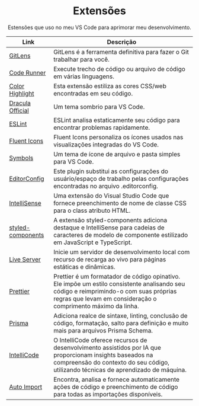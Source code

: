 <div align="center">
  <h1>Extensões</h1>  
  <p>Estensões que uso no meu VS Code para aprimorar meu desenvolvimento.</p>
</div>

Link | Descrição |
|---|---|
| [GitLens](https://marketplace.visualstudio.com/items?itemName=eamodio.gitlens) | GitLens é a ferramenta definitiva para fazer o Git trabalhar para você.
| [Code Runner](https://marketplace.visualstudio.com/items?itemName=formulahendry.code-runner) | Execute trecho de código ou arquivo de código em várias linguagens.
| [Color Highlight](https://marketplace.visualstudio.com/items?itemName=naumovs.color-highlight) | Esta extensão estiliza as cores CSS/web encontradas em seu código.
| [Dracula Official](https://marketplace.visualstudio.com/items?itemName=dracula-theme.dracula) | Um tema sombrio para VS Code.
| [ESLint](https://marketplace.visualstudio.com/items?itemName=dbaeumer.vscode-eslint) | ESLint analisa estaticamente seu código para encontrar problemas rapidamente.
| [Fluent Icons](https://marketplace.visualstudio.com/items?itemName=miguelsolorio.fluent-icons) | Fluent Icons personaliza os ícones usados ​​nas visualizações integradas do VS Code.
| [Symbols](https://marketplace.visualstudio.com/items?itemName=miguelsolorio.symbols) | Um tema de ícone de arquivo e pasta simples para VS Code.
| [EditorConfig](https://marketplace.visualstudio.com/items?itemName=EditorConfig.EditorConfig) | Este plugin substitui as configurações do usuário/espaço de trabalho pelas configurações encontradas no arquivo .editorconfig.
| [IntelliSense](https://marketplace.visualstudio.com/items?itemName=Zignd.html-css-class-completion) | Uma extensão do Visual Studio Code que fornece preenchimento de nome de classe CSS para o class atributo HTML.
| [styled-components](https://marketplace.visualstudio.com/items?itemName=styled-components.vscode-styled-components) | A extensão styled-components adiciona destaque e IntelliSense para cadeias de caracteres de modelo de componente estilizado em JavaScript e TypeScript.
| [Live Server](https://marketplace.visualstudio.com/items?itemName=ritwickdey.LiveServer) | Inicie um servidor de desenvolvimento local com recurso de recarga ao vivo para páginas estáticas e dinâmicas.
| [Prettier](https://marketplace.visualstudio.com/items?itemName=esbenp.prettier-vscode) | Prettier é um formatador de código opinativo. Ele impõe um estilo consistente analisando seu código e reimprimindo-o com suas próprias regras que levam em consideração o comprimento máximo da linha.
| [Prisma](https://marketplace.visualstudio.com/items?itemName=Prisma.prisma) | Adiciona realce de sintaxe, linting, conclusão de código, formatação, salto para definição e muito mais para arquivos Prisma Schema.
| [IntelliCode](https://marketplace.visualstudio.com/items?itemName=VisualStudioExptTeam.vscodeintellicode) | O IntelliCode oferece recursos de desenvolvimento assistidos por IA que proporcionam insights baseados na compreensão do contexto do seu código, utilizando técnicas de aprendizado de máquina.
| [Auto Import](https://marketplace.visualstudio.com/items?itemName=steoates.autoimport) | Encontra, analisa e fornece automaticamente ações de código e preenchimento de código para todas as importações disponíveis.
